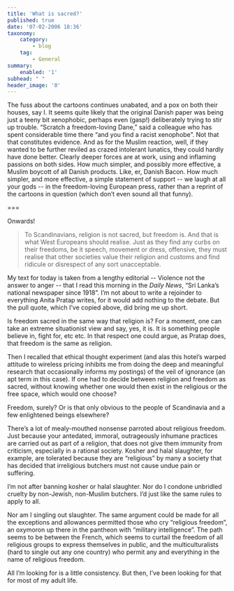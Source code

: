 ```yaml
---
title: 'What is sacred?'
published: true
date: '07-02-2006 18:36'
taxonomy:
    category:
        - blog
    tag:
        - General
summary:
    enabled: '1'
subhead: " "
header_image: '0'
---
```


The fuss about the cartoons continues unabated, and a pox on both their houses, say I. It seems quite likely that the original Danish paper was being just a teeny bit xenophobic, perhaps even (gasp!) deliberately trying to stir up trouble. “Scratch a freedom-loving Dane,” said a colleague who has spent considerable time there “and you find a racist xenophobe”. Not that that constitutes evidence. And as for the Muslim reaction, well, if they wanted to be further reviled as crazed intolerant lunatics, they could hardly have done better. Clearly deeper forces are at work, using and inflaming passions on both sides. How much simpler, and possibly more effective, a Muslim boycott of all Danish products. Like, er, Danish Bacon. How much simpler, and more effective, a simple statement of support -- we laugh at all your gods -- in the freedom-loving European press, rather than a reprint of the cartoons in question (which don’t even sound all that funny).

===

Onwards!

> To Scandinavians, religion is not sacred, but freedom is. And that is what West Europeans should realise. Just as they find any curbs on their freedoms, be it speech, movement or dress, offensive, they must realise that other societies value their religion and customs and find ridicule or disrespect of any sort unacceptable.

My text for today is taken from a lengthy editorial -- Violence not the answer to anger -- that I read this morning in the _Daily News_, “Sri Lanka’s national newspaper since 1918”. I’m not about to write a rejoinder to everything Anita Pratap writes, for it would add nothing to the debate. But the pull quote, which I’ve copied above, did bring me up short.

Is freedom sacred in the same way that religion is? For a moment, one can take an extreme situationist view and say, yes, it is. It is something people believe in, fight for, etc etc. In that respect one could argue, as Pratap does, that freedom is the same as religion.

Then I recalled that ethical thought experiment (and alas this hotel’s warped attitude to wireless pricing inhibits me from doing the deep and meaningful research that occasionally informs my postings) of the veil of ignorance (an apt term in this case). If one had to decide between religion and freedom as sacred, without knowing whether one would then exist in the religious or the free space, which would one choose?

Freedom, surely? Or is that only obvious to the people of Scandinavia and a few enlightened beings elsewhere?

There’s a lot of mealy-mouthed nonsense parroted about religious freedom. Just because your antedated, immoral, outrageously inhumane practices are carried out as part of a religion, that does not give them immunity from criticism, especially in a rational society. Kosher and halal slaughter, for example, are tolerated because they are “religious” by many a society that has decided that irreligious butchers must not cause undue pain or suffering.

I’m not after banning kosher or halal slaughter. Nor do I condone unbridled cruelty by non-Jewish, non-Muslim butchers. I’d just like the same rules to apply to all.

Nor am I singling out slaughter. The same argument could be made for all the exceptions and allowances permitted those who cry “religious freedom”, an oxymoron up there in the pantheon with “military intelligence”. The path seems to be between the French, which seems to curtail the freedom of all religious groups to express themselves in public, and the multiculturalists (hard to single out any one country) who permit any and everything in the name of religious freedom.

All I’m looking for is a little consistency. But then, I’ve been looking for that for most of my adult life.
